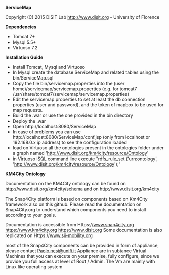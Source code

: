 **ServiceMap**

Copyright (C) 2015 DISIT Lab http://www.disit.org - University of Florence

**Dependencies**

- Tomcat 7+
- Mysql 5.5+
- Virtuoso 7.2

**Installation Guide**

- Install Tomcat, Mysql and Virtuoso
- In Mysql create the database ServiceMap and related tables using the bin/ServiceMap.sql
- Copy the file bin/servicemap.properties into the (user home)/servicemap/servicemap.properties (e.g. for tomcat7 /usr/share/tomcat7/servicemap/servicemap.properties)
- Edit the servicemap.properties to set at least the db connection properties (user and password), and the token of mapbox to be used for map requests.
- Build the .war or use the one provided in the bin directory
- Deploy the .war
- Open http://localhost:8080/ServiceMap
- In case of problems you can use http://localhost:8080/ServiceMap/conf.jsp (only from localhost or 192.168.0.x ip address) to see the configuration loaded
- load on Virtuoso all the ontologies present in the ontologies folder under a graph named 'http://www.disit.org/km4city/resource/Ontology'
- in Virtuoso iSQL command line execute "rdfs_rule_set ('urn:ontology', 'http://www.disit.org/km4city/resource/Ontology');"

**KM4City Ontology**

Documentation on the KM4City ontology can be found on http://www.disit.org/km4city/schema and on http://www.disit.org/km4city

The Snap4City platform is based on components based on Km4City framework also on this github. 
Please read the documentation on Snap4City.org to understand which components you need to install 
according to your goals.

Documentation is accessible from Https://www.snap4city.org https://www.km4city.org 
https://www.disit.org Some documentation is also replicated on Https://www.sii-mobility.org

most of the Snap4City components can be provided in form of appliance, please contact Paolo.nesi@unifi.it 
Appliance are in subtance Virtual Machines that you can execute on your premise, fully configure, 
since we provide you full access at level of Root / Admin. The Vm are mainly with Linux like operating system
